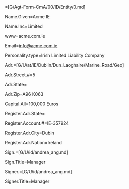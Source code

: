 =[G/Agt-Form-CmA/00/ID/Entity/0.md]

Name.Given=Acme IE

Name.Inc=Limited

www=acme.com.ie

Email=info@acme.com.ie

Personality.type=Irish Limited Liability Company

Adr.=[G/U/at/IE/Dublin/Dun_Laoghaire/Marine_Road/Geo]

Adr.Street.#=5

Adr.State=</i>

Adr.Zip=A96 K063

Capital.All=100,000 Euros

Register.Adr.State=</i>

Register.Account.#=IE-357924

Register.Adr.City=Dubin

Register.Adr.Nation=Ireland

Sign.=[G/U/id/andrea_ang.md]

Sign.Title=Manager

Signer.=[G/U/id/andrea_ang.md]

Signer.Title=Manager
